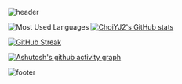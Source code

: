 ![header](https://capsule-render.vercel.app/api?type=waving&text=ChoiYJ2's%GitHub&color=gradient&customColorList=26&height=100&animation=fadeIn&fontColor=006400)

![Most Used Languages](https://github-readme-stats.vercel.app/api/top-langs/?username=ChoiYJ2&layout=compact&count_private=true&theme=vue)
[![ChoiYJ2's GitHub stats](https://github-readme-stats.vercel.app/api?username=ChoiYJ2&include_all_commits=true&count_private=true&theme=vue&show_icons=true)](https://github.com/ChoiYJ2)

[![GitHub Streak](https://streak-stats.demolab.com?user=ChoiYJ2&theme=vue&border_radius=2&exclude_days=Sun%2CMon%2CTue%2CWed%2CThu%2CFri%2CSat&card_width=770&fire=EB7F00&border=E2E2E2&stroke=E2E2E2)](https://git.io/streak-stats)

[![Ashutosh's github activity graph](https://github-readme-activity-graph.vercel.app/graph?username=ChoiYJ2&theme=vue&bg_color=white&point=228B22&line=66CDAA)](https://github.com/ashutosh00710/github-readme-activity-graph)

![footer](https://capsule-render.vercel.app/api?type=soft&color=0:F0FFF0,25:66CDAA,50:3CB371,75:66CDAA,100:F0FFF0&height=50&fontColor=006400)
